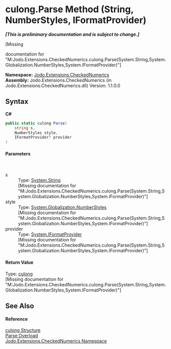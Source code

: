 # culong.Parse Method (String, NumberStyles, IFormatProvider)
 _**\[This is preliminary documentation and is subject to change.\]**_

\[Missing <summary> documentation for "M:Jodo.Extensions.CheckedNumerics.culong.Parse(System.String,System.Globalization.NumberStyles,System.IFormatProvider)"\]

**Namespace:**&nbsp;<a href="N_Jodo_Extensions_CheckedNumerics">Jodo.Extensions.CheckedNumerics</a><br />**Assembly:**&nbsp;Jodo.Extensions.CheckedNumerics (in Jodo.Extensions.CheckedNumerics.dll) Version: 1.1.0.0

## Syntax

**C#**<br />
``` C#
public static culong Parse(
	string s,
	NumberStyles style,
	IFormatProvider? provider
)
```


#### Parameters
&nbsp;<dl><dt>s</dt><dd>Type: <a href="https://docs.microsoft.com/dotnet/api/system.string" target="_blank" rel="noopener noreferrer">System.String</a><br />\[Missing <param name="s"/> documentation for "M:Jodo.Extensions.CheckedNumerics.culong.Parse(System.String,System.Globalization.NumberStyles,System.IFormatProvider)"\]</dd><dt>style</dt><dd>Type: <a href="https://docs.microsoft.com/dotnet/api/system.globalization.numberstyles" target="_blank" rel="noopener noreferrer">System.Globalization.NumberStyles</a><br />\[Missing <param name="style"/> documentation for "M:Jodo.Extensions.CheckedNumerics.culong.Parse(System.String,System.Globalization.NumberStyles,System.IFormatProvider)"\]</dd><dt>provider</dt><dd>Type: <a href="https://docs.microsoft.com/dotnet/api/system.iformatprovider" target="_blank" rel="noopener noreferrer">System.IFormatProvider</a><br />\[Missing <param name="provider"/> documentation for "M:Jodo.Extensions.CheckedNumerics.culong.Parse(System.String,System.Globalization.NumberStyles,System.IFormatProvider)"\]</dd></dl>

#### Return Value
Type: <a href="T_Jodo_Extensions_CheckedNumerics_culong">culong</a><br />\[Missing <returns> documentation for "M:Jodo.Extensions.CheckedNumerics.culong.Parse(System.String,System.Globalization.NumberStyles,System.IFormatProvider)"\]

## See Also


#### Reference
<a href="T_Jodo_Extensions_CheckedNumerics_culong">culong Structure</a><br /><a href="Overload_Jodo_Extensions_CheckedNumerics_culong_Parse">Parse Overload</a><br /><a href="N_Jodo_Extensions_CheckedNumerics">Jodo.Extensions.CheckedNumerics Namespace</a><br />
